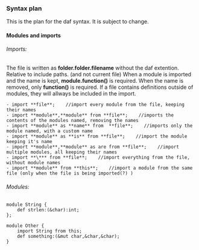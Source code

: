 ### Syntax plan
This is the plan for the daf syntax. It is subject to change.

#### Modules and imports
###### Imports:
The file is written as **folder.folder.filename** without the daf extention. Relative to include paths. (and not current file)
When a module is imported and the name is kept, **module.function()** is required. When the name is removed, only **function()** is required.
If a file contains definitions outside of modules, they will allways be included in the import.
```
- import **file**;    //import every module from the file, keeping their names
- import **module**,**module** from **file**;    //imports the contents of the modules named, removing the names
- import **module** as **name** from  **file**;    //imports only the module named, with a custom name
- import **module** as **is** from **file**;    //import the module keeping it's name
- import **module**,**module** as are from **file**;    //import multiple modules, all keeping their names
- import **\*** from **file**;    //import everything from the file, without module names
- import **module** from **this**;    //import a module from the same file (only when the file is being imported(?) )
```

###### Modules:
```
module String {
    def strlen:(&char):int;
};

module Other {
    import String from this;
    def something:(&mut char,&char,&char);
}
```
